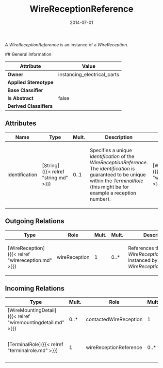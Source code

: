 ﻿---
title: WireReceptionReference
toc: false
type: specs
date: "2014-07-01"
draft: false
specification: VEC
version: 1.1.1
documentType: "Recommendation"
elementType: Class
classes:
  - WireReceptionReference
menu_name: vec-1.1.1
---
<p> A <i>WireReceptionReference</i> is an instance of a <i>WireReception</i>.      </p>
## General Information

| Attribute               | Value |
|-------------------------|-------|
| **Owner**               | instancing_electrical_parts |
| **Applied Stereotype**  |   |
| **Base Classifier**     |   |
| **Is Abstract**         | false |
| **Derived Classifiers** |   |

## Attributes
|  Name  |  Type  |  Mult.  |  Description  |  Owning Classifier  |
|--------|--------|---------|---------------|--------------|
|identification | [String]({{< relref "string.md" >}}) | 0..1 | <p> Specifies a unique <i>identification</i> of the <i>WireReceptionReference</i>. The <i>identification</i> is guaranteed to be unique within the <i>TerminalRole</i> (this might be for example a reception number).      </p> | [WireReceptionReference]({{< relref "wirereceptionreference.md" >}}) |

## Outgoing Relations
|    Type  |   Role   |   Mult.   |   Mult.   |   Description   |
|----------|----------|-----------|-----------|-----------------|
| [WireReception]({{< relref "wirereception.md" >}}) | wireReception | 1 | 0..* | <p> References the <i>WireReception</i> that is instanced by this <i>WireReceptionReference.</i>      </p> |
##  Incoming Relations
|    Type  |   Mult.  |   Role    |   Mult.   |   Description  |
|----------|----------|-----------|-----------|----------------|
| [WireMountingDetail]({{< relref "wiremountingdetail.md" >}}) | 0..* | contactedWireReception | 1 | References the WireReception that is used for the WireMounting. |
| [TerminalRole]({{< relref "terminalrole.md" >}}) | 1 | wireReceptionReference | 0..* | <p> Specifies the <i>WireReceptionReferences </i>of this <i>TerminalRole.</i>      </p> |
